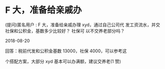 # F 大，准备给亲戚办

(提问)匿名用户 : F 大，准备给亲戚办理 xyd，通过自己公司代 发工资流水，并交社保和公积金，基数多少比较好？ 社保可 以不交养老部分吗？

2018-08-20

回答：税前代发和公积金基数 13000，社保 4000，可以参考这

个搭配方案，大部分 xyd 基本可以办满额，建议交养老(1 赞)